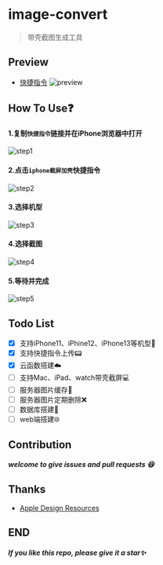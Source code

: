 # image-convert

> 带壳截图生成工具

## Preview
- [快捷指令](https://www.icloud.com/shortcuts/bb7412ec66984d998d2079a59ab7f5bc)
![preview](https://cdn.jsdelivr.net/gh/mouweng/FigureBed/img/202203202120832.png)
## How To Use❓
#### 1.复制`快捷指令`链接并在iPhone浏览器中打开
![step1](https://cdn.jsdelivr.net/gh/mouweng/FigureBed/img/202203202133846.PNG)
#### 2.点击`iphone截屏加壳`快捷指令
![step2](https://cdn.jsdelivr.net/gh/mouweng/FigureBed/img/202203202133365.PNG)
#### 3.选择机型
![step3](https://cdn.jsdelivr.net/gh/mouweng/FigureBed/img/202203202134881.PNG)
#### 4.选择截图
![step4](https://cdn.jsdelivr.net/gh/mouweng/FigureBed/img/202203202134568.PNG)
#### 5.等待并完成
![step5](https://cdn.jsdelivr.net/gh/mouweng/FigureBed/img/202203202134469.PNG)
## Todo List
- [x] 支持iPhone11、iPhine12、iPhone13等机型📱
- [x] 支持快捷指令上传📟
- [x] 云函数搭建☁️
- [ ] 支持Mac、iPad、watch带壳截屏💻
- [ ] 服务器图片缓存📩
- [ ] 服务器图片定期删除❌
- [ ] 数据库搭建📨
- [ ] web端搭建🌐

## Contribution
##### welcome to give issues and pull requests 😆

## Thanks
- [Apple Design Resources](https://developer.apple.com/design/resources/)

## END
##### If you like this repo, please give it a star✨
